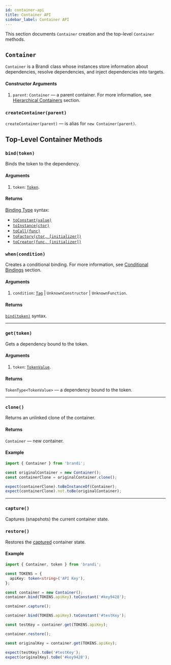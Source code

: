 ```yaml
---
id: container-api
title: Container API
sidebar_label: Container API
---
```


This section documents `Container` creation and the top-level `Container` methods.

## `Container`

`Container` is a Brandi class whose instances store information about dependencies,
resolve dependencies, and inject dependencies into targets.

#### Constructor Arguments

1. `parent`: `Container` — a parent container.
   For more information, see [Hierarchical Containers](./hierarchical-containers.md) section.

### `createContainer(parent)`

`createContainer(parent)` — is alias for `new Container(parent)`.

## Top-Level Container Methods

### `bind(token)`

Binds the token to the dependency.

#### Arguments

1. `token`: [`Token`](./pointers-and-registrators.md#tokentdescription).

#### Returns

[Binding Type](./binding-types.md) syntax:

- [`toConstant(value)`](./binding-types.md#toconstantvalue)
- [`toInstance(ctor)`](./binding-types.md#toinstancector)
- [`toCall(func)`](./binding-types.md#tocallfunc)
- [`toFactory(ctor, [initializer])`](./binding-types.md#tofactoryctor-initializer)
- [`toCreator(func, [initializer])`](./binding-types.md#tocreatorfunc-initializer)

### `when(condition)`

Creates a conditional binding. For more information, see [Conditional Bindings](./conditional-bindings.md) section.

#### Arguments

1. `condition`: [`Tag`](./pointers-and-registrators.md#tag) | `UnknownConstructor` | `UnknownFunction`.

#### Returns

[`bind(token)`](#bindtoken) syntax.

---

### `get(token)`

Gets a dependency bound to the token.

#### Arguments

1. `token`: [`TokenValue`](./pointers-and-registrators.md#tokentdescription).

#### Returns

`TokenType<TokenValue>` — a dependency bound to the token.

---

### `clone()`

Returns an unlinked clone of the container.

#### Returns

`Container` — new container.

#### Example

```typescript
import { Container } from 'brandi';

const originalContainer = new Container();
const containerClone = originalContainer.clone();

expect(containerClone).toBeInstanceOf(Container);
expect(containerClone).not.toBe(originalContainer);
```

---

### `capture()`

Captures (snapshots) the current container state.

### `restore()`

Restores the [captured](#capture) container state.

#### Example

```typescript
import { Container, token } from 'brandi';

const TOKENS = {
  apiKey: token<string>('API Key'),
};

const container = new Container();
container.bind(TOKENS.apiKey).toConstant('#key9428');

container.capture();

container.bind(TOKENS.apiKey).toConstant('#testKey');

const testKey = container.get(TOKENS.apiKey);

container.restore();

const originalKey = container.get(TOKENS.apiKey);

expect(testKey).toBe('#testKey');
expect(originalKey).toBe('#key9428');
```
